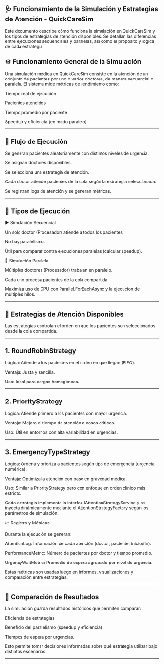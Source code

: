 ## 🩺 Funcionamiento de la Simulación y Estrategias de Atención - QuickCareSim

Este documento describe cómo funciona la simulación en QuickCareSim y los tipos de estrategias de atención disponibles. Se detallan las diferencias entre ejecuciones secuenciales y paralelas, así como el propósito y lógica de cada estrategia.

## ⚙️ Funcionamiento General de la Simulación

Una simulación médica en QuickCareSim consiste en la atención de un conjunto de pacientes por uno o varios doctores, de manera secuencial o paralela. El sistema mide métricas de rendimiento como:

Tiempo real de ejecución

Pacientes atendidos

Tiempo promedio por paciente

Speedup y eficiencia (en modo paralelo) 


-----------------------------------------------------------------------------------------------------------


## 🔄 Flujo de Ejecución

Se generan pacientes aleatoriamente con distintos niveles de urgencia.

Se asignan doctores disponibles.

Se selecciona una estrategia de atención.

Cada doctor atiende pacientes de la cola según la estrategia seleccionada.

Se registran logs de atención y se generan métricas.


-----------------------------------------------------------------------------------------------------------


## 🧵 Tipos de Ejecución

▶️ Simulación Secuencial

Un solo doctor (Procesador) atiende a todos los pacientes.

No hay paralelismo.

Útil para comparar contra ejecuciones paralelas (calcular speedup).

🚀 Simulación Paralela

Múltiples doctores (Procesador) trabajan en paralelo.

Cada uno procesa pacientes de la cola compartida.

Maximiza uso de CPU con Parallel.ForEachAsync y la ejecucion de multiples hilos.


-----------------------------------------------------------------------------------------------------------


## 🧠 Estrategias de Atención Disponibles

Las estrategias controlan el orden en que los pacientes son seleccionados desde la cola compartida.

-----------------------------------------------------------------------------------------------------------

## 1. RoundRobinStrategy

Lógica: Atiende a los pacientes en el orden en que llegan (FIFO).

Ventaja: Justa y sencilla.

Uso: Ideal para cargas homogéneas.


-----------------------------------------------------------------------------------------------------------

## 2. PriorityStrategy

Lógica: Atiende primero a los pacientes con mayor urgencia.

Ventaja: Mejora el tiempo de atención a casos críticos.

Uso: Útil en entornos con alta variabilidad en urgencias.


-----------------------------------------------------------------------------------------------------------

## 3. EmergencyTypeStrategy

Lógica: Ordena y prioriza a pacientes según tipo de emergencia (urgencia numérica).

Ventaja: Optimiza la atención con base en gravedad médica.

Uso: Similar a PriorityStrategy pero con enfoque en orden clínico más estricto.

Cada estrategia implementa la interfaz IAttentionStrategyService y se inyecta dinámicamente mediante el AttentionStrategyFactory según los parámetros de simulación.

📈 Registro y Métricas

Durante la ejecución se generan:

AttentionLog: Información de cada atención (doctor, paciente, inicio/fin).

PerformanceMetric: Número de pacientes por doctor y tiempo promedio.

UrgencyWaitMetric: Promedio de espera agrupado por nivel de urgencia.

Estas métricas son usadas luego en informes, visualizaciones y comparación entre estrategias.

-----------------------------------------------------------------------------------------------------------

##  🧪 Comparación de Resultados

La simulación guarda resultados históricos que permiten comparar:

Eficiencia de estrategias

Beneficio del paralelismo (speedup y eficiencia)

Tiempos de espera por urgencias.

Esto permite tomar decisiones informadas sobre qué estrategia utilizar bajo distintos escenarios.

-----------------------------------------------------------------------------------------------------------
